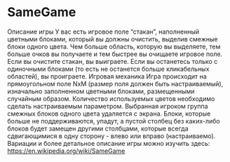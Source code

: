 # SameGame

Описание игры
У вас есть игровое поле “стакан”, наполненный цветными блоками, который вы должны
очистить, выделив смежные блоки одного цвета. Чем больше область, которую вы
выделяете, тем больше очков вы получаете и тем быстрее вы очищаете игровое поле.
Если вы очистите стакан, вы выиграете. Если вы останетесь только с одиночными
блоками (то есть не останется больше кликабельных областей), вы проиграете.
Игровая механика
Игра происходит на прямоугольном поле NxM (размер поля должен быть
настраиваемый), изначально заполненном цветными блоками, размещенными
случайным образом. Количество используемых цветов необходимо сделать
настраиваемым параметром.
Выбранная игроком группа смежных блоков одного цвета удаляется с экрана. Блоки,
которые больше не поддерживаются, упадут, а пустой столбец без каких-либо блоков
будет замещен другими столбцами, которые всегда сдвигающимися в одну сторону -
влево или вправо (настраиваемо).
Вариации и более детальное описание игры можно изучить здесь:
https://en.wikipedia.org/wiki/SameGame
